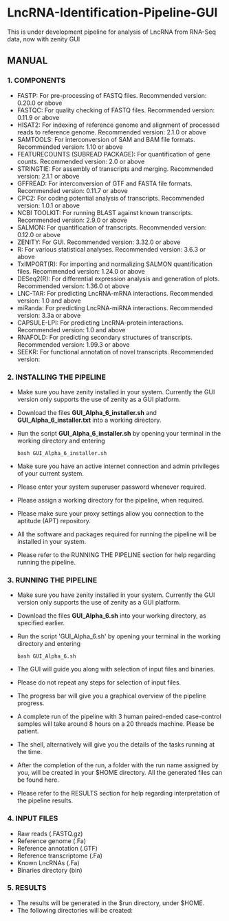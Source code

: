 # LncRNA-Identification-Pipeline-GUI
This is under development pipeline for analysis of LncRNA from RNA-Seq data, now with zenity GUI

## MANUAL

### 1. COMPONENTS
- FASTP: For pre-processing of FASTQ files. Recommended version: 0.20.0 or above
- FASTQC: For quality checking of FASTQ files. Recommended version: 0.11.9 or above
- HISAT2: For indexing of reference genome and alignment of processed reads to reference genome. Recommended version: 2.1.0 or above
- SAMTOOLS: For interconversion of SAM and BAM file formats. Recommended version: 1.10 or above
- FEATURECOUNTS (SUBREAD PACKAGE): For quantification of gene counts. Recommended version: 2.0 or above
- STRINGTIE: For assembly of transcripts and merging. Recommended version: 2.1.1 or above
- GFFREAD: For interconversion of GTF and FASTA file formats. Recommended version: 0.11.7 or above
- CPC2: For coding potential analysis of transcripts. Recommended version: 1.0.1 or above
- NCBI TOOLKIT: For running BLAST against known transcripts. Recommended version: 2.9.0 or above
- SALMON: For quantification of transcripts. Recommended version: 0.12.0 or above
- ZENITY: For GUI. Recommended version: 3.32.0 or above
- R: For various statistical analyses. Recommended version: 3.6.3 or above
- TxIMPORT(R): For importing and normalizing SALMON quantification files. Recommended version: 1.24.0 or above
- DESeq2(R): For differential expression analysis and generation of plots. Recommended version: 1.36.0 ot above
- LNC-TAR: For predicting LncRNA-mRNA interactions. Recommended version: 1.0 and above
- miRanda: For predicting LncRNA-miRNA interactions. Recommended version: 3.3a or above
- CAPSULE-LPI: For predicting LncRNA-protein interactions. Recommended version: 1.0 and above
- RNAFOLD: For predicting secondary structures of transcripts. Recommended version: 1.99.3 or above
- SEEKR: For functional annotation of novel transcripts. Recommended version: 

### 2. INSTALLING THE PIPELINE
- Make sure you have zenity installed in your system. Currently the GUI version only supports the use of zenity as a GUI platform.
- Download the files **GUI_Alpha_6_installer.sh** and **GUI_Alpha_6_installer.txt** into a working directory.
- Run the script **GUI_Alpha_6_installer.sh** by opening your terminal in the working directory and entering 

  ```
  bash GUI_Alpha_6_installer.sh
  ```
- Make sure you have an active internet connection and admin privileges of your current system.
- Please enter your system superuser password whenever required.
- Please assign a working directory for the pipeline, when required.
- Please make sure your proxy settings allow you connection to the aptitude (APT) repository.
- All the software and packages required for running the pipeline will be installed in your system.
- Please refer to the RUNNING THE PIPELINE section for help regarding running the pipeline.

### 3. RUNNING THE PIPELINE
- Make sure you have zenity installed in your system. Currently the GUI version only supports the use of zenity as a GUI platform.
- Download the files **GUI_Alpha_6.sh** into your working directory, as specified earlier.
- Run the script 'GUI_Alpha_6.sh' by opening your terminal in the working directory and entering 

  ```
  bash GUI_Alpha_6.sh
  ```
- The GUI will guide you along with selection of input files and binaries.
- Please do not repeat any steps for selection of input files. 
- The progress bar will give you a graphical overview of the pipeline progress.
- A complete run of the pipeline with 3 human paired-ended case-control samples will take around 8 hours on a 20 threads machine. Please be patient.
- The shell, alternatively will give you the details of the tasks running at the time.
- After the completion of the run, a folder with the run name assigned by you, will be created in your $HOME directory. All the generated files can be found here.
- Please refer to the RESULTS section for help regarding interpretation of the pipeline results.

### 4. INPUT FILES
- Raw reads (.FASTQ.gz)
- Reference genome (.Fa)
- Reference annotation (.GTF)
- Reference transcriptome (.Fa)
- Known LncRNAs (.Fa)
- Binaries directory (bin)

### 5. RESULTS
- The results will be generated in the $run directory, under $HOME.
- The following directories will be created:

